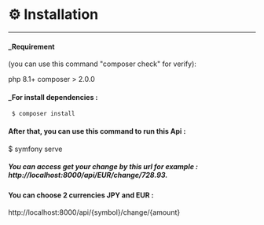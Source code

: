 # ⚙️ Installation
____________________
#### _Requirement
(you can use this command "composer check" for verify):

php 8.1+
composer > 2.0.0

#### _For install dependencies :

<code> $ composer install </code>

#### After that, you can use this command to run this Api :

$ symfony serve

##### You can access get your change by this url for example : http://localhost:8000/api/EUR/change/728.93.

#### You can choose 2 currencies JPY and EUR : 
http://localhost:8000/api/{symbol}/change/{amount}